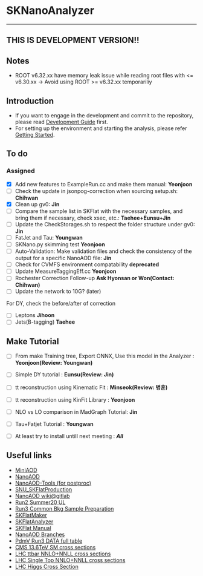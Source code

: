 # SKNanoAnalyzer
---

## THIS IS DEVELOPMENT VERSION!!


## Notes
- ROOT v6.32.xx have memory leak issue while reading root files with <= v6.30.xx -> Avoid using ROOT >= v6.32.xx temporariliy
## Introduction
- If you want to engage in the development and commit to the repository, please read [Development Guide](docs/DevelopmentGuide.md) first.
- For setting up the environment and starting the analysis, please refer [Getting Started](docs/GettingStarted.md).

## To do
### Assigned
- [x] Add new features to ExampleRun.cc and make them manual: **Yeonjoon**
- [ ] Check the update in jsonpog-correction when sourcing setup.sh: **Chihwan**
- [x] Clean up gv0: **Jin**
- [ ] Compare the sample list in SKFlat with the necessary samples, and bring them if necessary, check xsec, etc.: **Taehee+Eunsu+Jin**
- [ ] Update the CheckStorages.sh to respect the folder structure under gv0: **Jin**
- [ ] FatJet and Tau: **Youngwan**
- [ ] SKNano.py skimming test **Yeonjoon**
- [ ] Auto-Validation: Make validation files and check the consistency of the output for a specific NanoAOD file: **Jin**
- [ ] Check for CVMFS environment compatability **deprecated**
- [ ] Update MeasureTaggingEff.cc **Yeonjoon**
- [ ] Rochester Correction Follow-up **Ask Hyonsan or Won(Contact: Chihwan)**
- [ ] Update the network to 10G? (later)

For DY, check the before/after of correction
- [ ] Leptons **Jihoon**
- [ ] Jets(B-tagging) **Taehee**

## Make Tutorial
- [ ] From make Training tree, Export ONNX, Use this model in the Analyzer : **Yeonjoon(Review: Youngwan)**
- [ ] Simple DY tutorial : **Eunsu(Review: Jin)**
- [ ] tt reconstruction using Kinematic Fit : **Minseok(Review: 병훈)**
- [ ] tt reconstruction using KinFit Library : **Yeonjoon**
- [ ] NLO vs LO comparison in MadGraph Tutorial: **Jin**
- [ ] Tau+Fatjet Tutorial : **Youngwan**

- [ ] At least try to install untill next meeting : ***All***


## Useful links
- [MiniAOD](https://twiki.cern.ch/twiki/bin/view/CMSPublic/WorkBookMiniAOD)
- [NanoAOD](https://twiki.cern.ch/twiki/bin/view/CMSPublic/WorkBookNanoAOD)
- [NanoAOD-Tools (for postproc)](https://github.com/cms-sw/cmssw/tree/master/PhysicsTools/NanoAODTools)
- [SNU_SKFlatProduction](https://docs.google.com/spreadsheets/d/12SfHxUR_1_-13Tzt6mI0slnenQeeCT40zDdggx_KPR8/edit?pli=1#gid=1739893496)
- [NanoAOD wiki@gitlab](https://gitlab.cern.ch/cms-nanoAOD/nanoaod-doc/-/wikis/home)
- [Run2 Summer20 UL](https://docs.google.com/spreadsheets/d/1ABl2p2uwr2EfEbolBEVNcKb_fIXigYY9sqCRT8XIi1Q/edit#gid=1318927481)
- [Run3 Common Bkg Sample Preparation](https://docs.google.com/spreadsheets/d/1xEbHtxzJVaWJpxDrJ7tSpxcVQMRIFbZeoeO7davNFMA/edit#gid=1396344675)
- [SKFlatMaker](https://github.com/CMSSNU/SKFlatMaker)
- [SKFlatAnalyzer](https://github.com/CMSSNU/SKFlatAnalyzer)
- [SKFlat Manual](https://jskim.web.cern.ch/jskim/SKFlat/Manual/Manual_SKFlat.pdf)
- [NanoAOD Branches](https://cms-nanoaod-integration.web.cern.ch/autoDoc/)
- [PdmV Run3 DATA full table](https://pdmv-pages.web.cern.ch/run_3_data/full_table.html)
- [CMS 13.6TeV SM cross sections](https://twiki.cern.ch/twiki/bin/viewauth/CMS/MATRIXCrossSectionsat13p6TeV)
- [LHC ttbar NNLO+NNLL cross sections](https://twiki.cern.ch/twiki/bin/view/LHCPhysics/TtbarNNLO)
- [LHC Single Top NNLO+NNLL cross sections](https://twiki.cern.ch/twiki/bin/view/LHCPhysics/SingleTopRefXsec)
- [LHC Higgs Cross Section](https://twiki.cern.ch/twiki/bin/view/LHCPhysics/HiggsXSBR)
